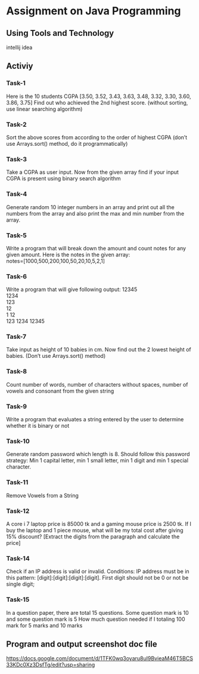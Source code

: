 #  Assignment on Java Programming
## Using Tools and Technology
intellij idea

## Activiy
### Task-1
Here is the 10 students CGPA [3.50, 3.52, 3.43, 3.63, 3.48, 3.32, 3.30, 3.60, 3.86, 3.75]
     Find out who achieved the 2nd highest score. (without sorting, use linear searching algorithm)
### Task-2
Sort the above scores from according to the order of highest CGPA (don’t use Arrays.sort() method, do it programmatically)
### Task-3
Take a CGPA as user input. Now from the given array find if your input CGPA is present using binary search algorithm 
### Task-4
Generate random 10 integer numbers in an array and print out all the numbers from the array and also print the max and min number from the array.
### Task-5
Write a program that will break down the amount and count notes for any given amount. Here is the notes in the given array:    
notes=[1000,500,200,100,50,20,10,5,2,1] 
### Task-6
Write a program that will give following output: 
12345    
1234    
123  
12  
1
12   
123 
1234
12345
### Task-7
Take input as height of 10 babies in cm. Now find out the 2 lowest height of babies. (Don’t use Arrays.sort() method)
### Task-8
Count number of words, number of characters without spaces, number of vowels and consonant from the given string
### Task-9
Write a program that evaluates a string entered by the user to determine whether it is binary or not
### Task-10
Generate random password which length is 8. Should follow this password strategy: Min 1 capital letter, min 1 small letter, min 1 digit and min 1 special character.
### Task-11
Remove Vowels from a String
### Task-12
A core i 7 laptop price is 85000 tk and a gaming mouse price is 2500 tk. If I buy the laptop and 1 piece mouse, what will be my total cost after giving 15% discount? [Extract the digits from the paragraph and calculate the price]
### Task-14
Check if an IP address is valid or invalid. Conditions: 
IP address must be in this pattern: [digit]:[digit]:[digit]:[digit]. First digit should not be 0 or not be single digit;
### Task-15
In a question paper, there are total 15 questions. Some question mark is 10 and some question mark is 5 
How much question needed if I totaling 100 mark for 5 marks and 10 marks 
## Program and output screenshot doc file
https://docs.google.com/document/d/1TFK0wq3oyaru8uI9BvieaM46T5BCS33KDc0Xz3DsfTg/edit?usp=sharing

